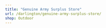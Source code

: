 ```yaml
---
title: "Genuine Army Surplus Store"
url: /darlington/genuine-army-surplus-store/
shop: Outdoor
---
```

